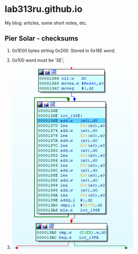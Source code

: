 # lab313ru.github.io
My blog: articles, some short notes, etc.

## Pier Solar - checksums
1. 0x1E00 bytes strting 0x200. Stored in 0x18E word;

2. 0x100 word must be 'SE';

3. ![](crc2.png)